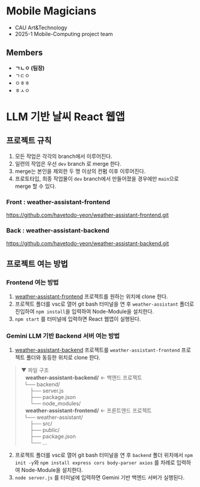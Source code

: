 # Mobile Magicians
- CAU Art&Technology
- 2025-1 Mobile-Computing project team
## Members
- **ㄱㄴㅇ (팀장)**
- ㄱㄷㅇ
- ㅇㅎㅎ
- ㅎㅅㅇ

# LLM 기반 날씨 React 웹앱
## 프로젝트 규칙
1. 모든 작업은 각각의 branch에서 이루어진다.
2. 일련의 작업은 우선 `dev` branch 로 merge 한다.
3. merge는 본인을 제외한 두 명 이상의 컨펌 이후 이루어진다.
4. 프로토타입, 최종 작업물이 `dev` branch에서 만들어졌을 경우에만 `main`으로 merge 할 수 있다.
### Front : weather-assistant-frontend
https://github.com/havetodo-yeon/weather-assistant-frontend.git
### Back : weather-assistant-backend
https://github.com/havetodo-yeon/weather-assistant-backend.git

## 프로젝트 여는 방법
### Frontend 여는 방법
1. [weather-assistant-frontend](https://github.com/havetodo-yeon/weather-assistant-frontend.git) 프로젝트를 원하는 위치에 clone 한다.
2. 프로젝트 폴더를 vsc로 열어 git bash 터미널을 연 후 `weather-assistant` 폴더로 진입하여 `npm install`을 입력하여 Node-Module을 설치한다.
3. `npm start` 를 터미널에 입력하면 React 웹앱이 실행된다.

### Gemini LLM 기반 Backend 서버 여는 방법
1. [weather-assistant-backend](https://github.com/havetodo-yeon/weather-assistant-backend.git) 프로젝트를 `weather-assistant-frontend` 프로젝트 폴더와 동등한 위치로 clone 한다.  
>▼ 파일 구조  
&nbsp;&nbsp;&nbsp;**weather-assistant-backend/**    ← 백엔드 프로젝트  
&nbsp;&nbsp;└── backend/  
&nbsp;&nbsp;&nbsp;&nbsp;&nbsp;&nbsp;├── server.js  
&nbsp;&nbsp;&nbsp;&nbsp;&nbsp;&nbsp;├── package.json  
&nbsp;&nbsp;&nbsp;&nbsp;&nbsp;&nbsp;└── node_modules/  
&nbsp;&nbsp;&nbsp;**weather-assistant-frontend/**    ← 프론트엔드 프로젝트  
&nbsp;&nbsp;└── weather-assistant/  
&nbsp;&nbsp;&nbsp;&nbsp;&nbsp;&nbsp;├── src/  
&nbsp;&nbsp;&nbsp;&nbsp;&nbsp;&nbsp;├── public/  
&nbsp;&nbsp;&nbsp;&nbsp;&nbsp;&nbsp;├── package.json  
&nbsp;&nbsp;&nbsp;&nbsp;&nbsp;&nbsp;└── ...  
2. 프로젝트 폴더를 vsc로 열어 git bash 터미널을 연 후 `backend` 폴더 위치에서 `npm init -y`와 `npm install express cors body-parser axios` 를 차례로 입력하여 Node-Module을 설치한다.
3. `node server.js` 를 터미널에 입력하면 Gemini 기반 백엔드 서버가 실행된다.
